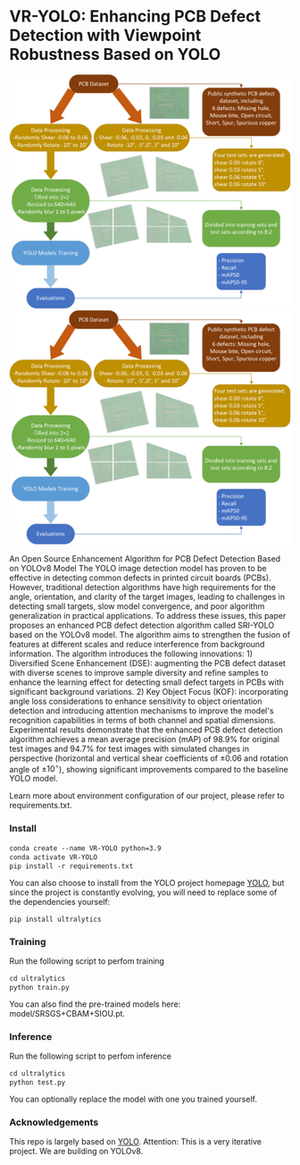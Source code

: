 # VR-YOLO: Enhancing PCB Defect Detection with Viewpoint Robustness Based on YOLO

![Pipeline Overview](images/VR_YOLO.png)
<img src="images/VR_YOLO.png" alt="Pipeline Overview" width="600">

An Open Source Enhancement Algorithm for PCB Defect Detection Based on YOLOv8 Model
The YOLO image detection model has proven to be effective in detecting common defects in printed circuit boards (PCBs). However, traditional detection algorithms have high requirements for the angle, orientation, and clarity of the target images, leading to challenges in detecting small targets, slow model convergence, and poor algorithm generalization in practical applications. To address these issues, this paper proposes an enhanced PCB defect detection algorithm called SRI-YOLO based on the YOLOv8 model. The algorithm aims to strengthen the fusion of features at different scales and reduce interference from background information. The algorithm introduces the following innovations: 1) Diversified Scene Enhancement (DSE): augmenting the PCB defect dataset with diverse scenes to improve sample diversity and refine samples to enhance the learning effect for detecting small defect targets in PCBs with significant background variations. 2) Key Object Focus (KOF): incorporating angle loss considerations to enhance sensitivity to object orientation detection and introducing attention mechanisms to improve the model's recognition capabilities in terms of both channel and spatial dimensions. Experimental results demonstrate that the enhanced PCB defect detection algorithm achieves a mean average precision (mAP) of 98.9\% for original test images and 94.7\% for test images with simulated changes in perspective (horizontal and vertical shear coefficients of ±0.06 and rotation angle of ±$10^\circ$), showing significant improvements compared to the baseline YOLO model.

Learn more about environment configuration of our project, please refer to requirements.txt.

### Install
```
conda create --name VR-YOLO python=3.9
conda activate VR-YOLO
pip install -r requirements.txt
```
You can also choose to install from the YOLO project homepage [YOLO](https://github.com/ultralytics/ultralytics), but since the project is constantly evolving, you will need to replace some of the dependencies yourself:
```
pip install ultralytics
```

### Training
Run the following script to perfom training
```
cd ultralytics
python train.py
```
You can also find the pre-trained models here: model/SRSGS+CBAM+SIOU.pt.

### Inference
Run the following script to perfom inference
```
cd ultralytics
python test.py
```
You can optionally replace the model with one you trained yourself.

### Acknowledgements

This repo is largely based on [YOLO](https://github.com/ultralytics/ultralytics). Attention: This is a very iterative project. We are building on YOLOv8.
